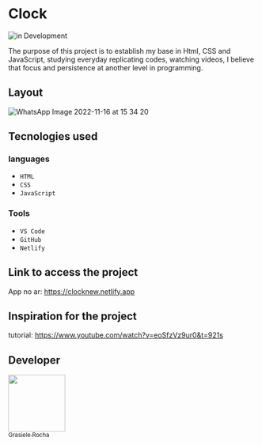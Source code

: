 # Clock

![in Development](https://img.shields.io/badge/Completed%20-%20Project-yellow) 

The purpose of this project is to establish my base in Html, CSS and JavaScript, studying everyday replicating codes, watching videos, I believe that focus and persistence at another level in programming.

## Layout
![WhatsApp Image 2022-11-16 at 15 34 20](https://user-images.githubusercontent.com/104076058/202265320-08dfcf89-db0e-453e-ad7f-35136f2703e1.jpeg)


## Tecnologies used
### languages
- `HTML`
- `CSS`
- `JavaScript`

### Tools
- `VS Code`
- `GitHub`
- `Netlify`

## Link to access the project
App no ar: https://clocknew.netlify.app <br>

## Inspiration for the project
tutorial: https://www.youtube.com/watch?v=eoSfzVz9ur0&t=921s


## Developer

[<img src="https://avatars.githubusercontent.com/u/104076058?v=4" width=115><br><sub>Grasiele Rocha</sub>](https://github.com/GrasieleRocha) 
